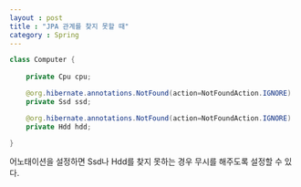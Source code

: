 ```yaml
---
layout : post
title : "JPA 관계를 찾지 못할 때"
category : Spring
---
```


```java
class Computer {
    
    private Cpu cpu;

    @org.hibernate.annotations.NotFound(action=NotFoundAction.IGNORE)
    private Ssd ssd;

    @org.hibernate.annotations.NotFound(action=NotFoundAction.IGNORE)
    private Hdd hdd;

}
```

어노태이션을 설정하면 Ssd나 Hdd를 찾지 못하는 경우 무시를 해주도록 설정할 수 있다.
